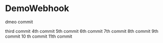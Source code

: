 # DemoWebhook

dmeo commit

third commit
 4th commit
5th commit
6th commit
7th commit
8th commit
9th commit
10 th commit
11th commit
